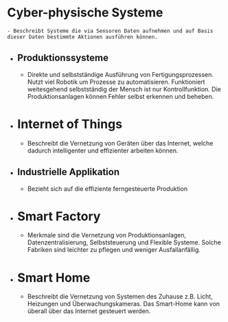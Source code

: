 # Cyber-physische Systeme
	- Beschreibt Systeme die via Sensoren Daten aufnehmen und auf Basis dieser Daten bestimmte Aktionen ausführen können.
- ## Produktionssysteme
	- Direkte und selbstständige Ausführung von Fertigungsprozessen. Nutzt viel Robotik um Prozesse zu automatisieren. Funktioniert weitesgehend selbstständig der Mensch ist nur Kontrollfunktion. Die Produktionsanlagen können Fehler selbst erkennen und beheben.
- # Internet of Things
	- Beschreibt die Vernetzung von Geräten über das Internet, welche dadurch intelligenter und effizienter arbeiten können.
- ## Industrielle Applikation
	- Bezieht sich auf die effiziente ferngesteuerte Produktion
- # Smart Factory
	- Merkmale sind die Vernetzung von Produktionsanlagen, Datenzentralisierung, Selbststeuerung und Flexible Systeme. Solche Fabriken sind leichter zu pflegen und weniger Ausfallanfällig.
- # Smart Home
	- Beschreibt die Vernetzung von Systemen des Zuhause z.B. Licht, Heizungen und Überwachungskameras. Das Smart-Home kann von überall über das Internet gesteuert werden.